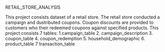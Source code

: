 RETAIL_STORE_ANALYSIS

This project consists dataset  of a retail store. The retail store conducted a campaign and dustributed coupons. 
Coupon discounts are provided to customers who  their redeemed coupons against specified products.
This project consists 7 tables:
1.campaign_table 2. campaign_description 3. coupon_table 4. coupon_redemption 5. household_demographic 6. product_table 7 transaction_table

